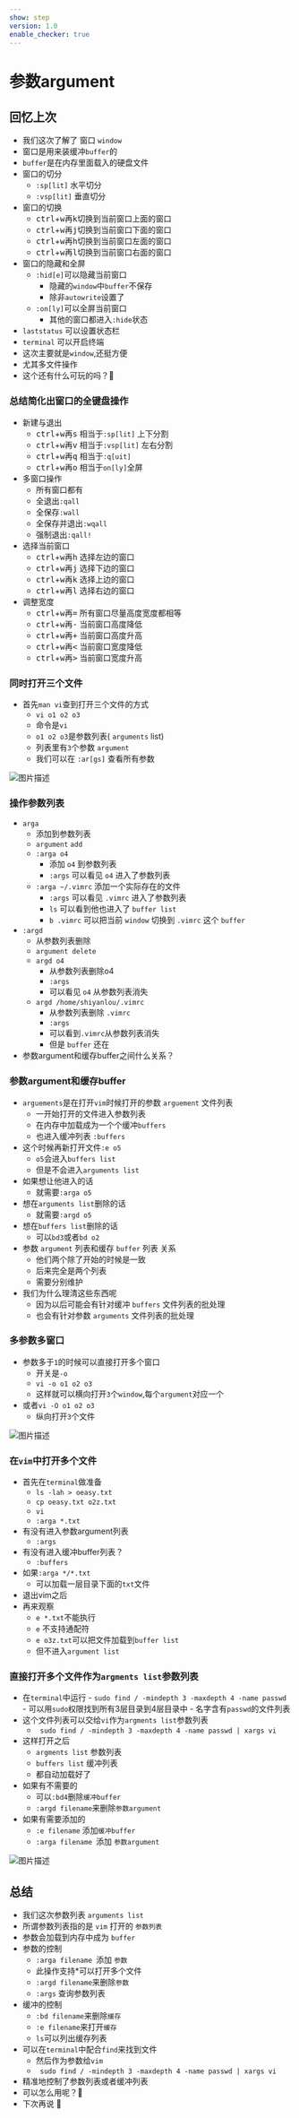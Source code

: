 ```yaml
---
show: step
version: 1.0
enable_checker: true
---
```


# 参数argument

## 回忆上次

- 我们这次了解了 窗口 `window`
- 窗口是用来装缓冲`buffer`的
- `buffer`是在内存里面载入的硬盘文件
- 窗口的切分
	- `:sp[lit]` 水平切分
	- `:vsp[lit]` 垂直切分
- 窗口的切换
	- <kbd>ctrl</kbd>+<kbd>w</kbd>再<kbd>k</kbd>切换到当前窗口上面的窗口
	- <kbd>ctrl</kbd>+<kbd>w</kbd>再<kbd>j</kbd>切换到当前窗口下面的窗口
	- <kbd>ctrl</kbd>+<kbd>w</kbd>再<kbd>h</kbd>切换到当前窗口左面的窗口
	- <kbd>ctrl</kbd>+<kbd>w</kbd>再<kbd>l</kbd>切换到当前窗口右面的窗口
- 窗口的隐藏和全屏
	- `:hid[e]`可以隐藏当前窗口
		- 隐藏的`window`中`buffer`不保存
		- 除非`autowrite`设置了
	- `:on[ly]`可以全屏当前窗口
		- 其他的窗口都进入`:hide`状态
- `laststatus` 可以设置状态栏
- `terminal` 可以开启终端
- 这次主要就是`window`,还挺方便
- 尤其多文件操作
- 这个还有什么可玩的吗？🤔

### 总结简化出窗口的全键盘操作

- 新建与退出
	- <kbd>ctrl</kbd>+<kbd>w</kbd>再<kbd>s</kbd>  相当于`:sp[lit]` 上下分割
	- <kbd>ctrl</kbd>+<kbd>w</kbd>再<kbd>v</kbd>  相当于`:vsp[lit]` 左右分割
	- <kbd>ctrl</kbd>+<kbd>w</kbd>再<kbd>q</kbd>  相当于`:q[uit]`
	- <kbd>ctrl</kbd>+<kbd>w</kbd>再<kbd>o</kbd>  相当于`on[ly]`全屏
- 多窗口操作
	- 所有窗口都有
	- 全退出`:qall`
	- 全保存`:wall`
	- 全保存并退出`:wqall`
	- 强制退出`:qall!`
- 选择当前窗口
	- <kbd>ctrl</kbd>+<kbd>w</kbd>再<kbd>h</kbd>  选择左边的窗口
	- <kbd>ctrl</kbd>+<kbd>w</kbd>再<kbd>j</kbd>  选择下边的窗口
	- <kbd>ctrl</kbd>+<kbd>w</kbd>再<kbd>k</kbd>  选择上边的窗口
	- <kbd>ctrl</kbd>+<kbd>w</kbd>再<kbd>l</kbd>  选择右边的窗口  
- 调整宽度
	- <kbd>ctrl</kbd>+<kbd>w</kbd>再<kbd>=</kbd>  所有窗口尽量高度宽度都相等
	- <kbd>ctrl</kbd>+<kbd>w</kbd>再<kbd>-</kbd> 当前窗口高度降低
	- <kbd>ctrl</kbd>+<kbd>w</kbd>再<kbd>+</kbd> 当前窗口高度升高
	- <kbd>ctrl</kbd>+<kbd>w</kbd>再<kbd><</kbd> 当前窗口宽度降低
	- <kbd>ctrl</kbd>+<kbd>w</kbd>再<kbd>></kbd> 当前窗口宽度升高

### 同时打开三个文件

- 首先`man vi`查到打开三个文件的方式
	- `vi o1 o2 o3`
	- 命令是`vi`
	- `o1 o2 o3`是参数列表( `arguments` list)
	- 列表里有`3`个参数 `argument`
	- 我们可以在 `:ar[gs]` 查看所有参数

![图片描述](https://doc.shiyanlou.com/courses/uid1190679-20210204-1612441570438)

### 操作参数列表

- `arga` 
	- 添加到参数列表 
	- `argument` `add`
	- `:arga o4` 
		- 添加 `o4` 到参数列表
		- `:args` 可以看见 `o4` 进入了参数列表
	- `:arga ~/.vimrc` 添加一个实际存在的文件
		- `:args` 可以看见 `.vimrc` 进入了参数列表
		- `ls` 可以看到他也进入了 `buffer list`
		- `b .vimrc` 可以把当前 `window` 切换到 `.vimrc` 这个 `buffer` 
- `:argd` 
	- 从参数列表删除 
	- `argument delete`
	- `argd o4`
		- 从参数列表删除o4
		- `:args` 
		- 可以看见 `o4` 从参数列表消失
	- `argd /home/shiyanlou/.vimrc`
		- 从参数列表删除 `.vimrc`
		- `:args`
		- 可以看到`.vimrc`从参数列表消失
		- 但是 `buffer` 还在 
- 参数argument和缓存buffer之间什么关系？

### 参数argument和缓存buffer

- `arguements`是在打开`vim`时候打开的参数 `arguement` 文件列表
	- 一开始打开的文件进入参数列表
	- 在内存中加载成为一个个缓冲`buffers`
	- 也进入缓冲列表 `:buffers`
- 这个时候再新打开文件`:e o5`
	- `o5`会进入`buffers list`
	- 但是不会进入`arguments list`
- 如果想让他进入的话
	- 就需要`:arga o5`
- 想在`arguments list`删除的话
	- 就需要`:argd o5`
- 想在`buffers list`删除的话
	- 可以`bd3`或者`bd o2`
- 参数 `argument` 列表和缓存 `buffer` 列表 关系
	- 他们两个除了开始的时候是一致
	- 后来完全是两个列表
	- 需要分别维护
- 我们为什么理清这些东西呢
	- 因为以后可能会有针对缓冲 `buffers` 文件列表的批处理
	- 也会有针对参数 `arguments` 文件列表的批处理


### 多参数多窗口

- 参数多于`1`的时候可以直接打开多个窗口
	- 开关是`-o`
	- `vi -o o1 o2 o3`
	- 这样就可以横向打开`3`个`window`,每个`argument`对应一个
- 或者`vi -O o1 o2 o3` 
	- 纵向打开`3`个文件

![图片描述](https://doc.shiyanlou.com/courses/uid1190679-20210204-1612440221882)

### 在`vim`中打开多个文件

- 首先在`terminal`做准备
	- `ls -lah > oeasy.txt`
	- `cp oeasy.txt o2z.txt`
	- `vi`
	- `:arga *.txt` 
- 有没有进入参数argument列表
	- `:args`
- 有没有进入缓冲buffer列表？
	- `:buffers`
- 如果`:arga */*.txt`
	- 可以加载一层目录下面的`txt`文件
- 退出vim之后
- 再来观察
	- `e *.txt`不能执行
	- `e` 不支持通配符
	- `e o3z.txt`可以把文件加载到`buffer list`
	- 但不进入`argument list`



### 直接打开多个文件作为`argments list`参数列表

- 在`terminal`中运行
		- `sudo find / -mindepth 3 -maxdepth 4 -name passwd`
		- 可以用`sudo`权限找到所有3层目录到4层目录中
		- 名字含有`passwd`的文件列表
- 这个文件列表可以交给`vi`作为`argments list`参数列表
	-  ` sudo find / -mindepth 3 -maxdepth 4 -name passwd | xargs vi`
-  这样打开之后 
	-  `argments list` 参数列表
	-  `buffers list` 缓冲列表 
	-  都自动加载好了
-  如果有不需要的
	-  可以`:bd4`删除`缓冲buffer`
	-  `:argd filename`来删除`参数argument`
-  如果有需要添加的
	-  `:e filename` 添加`缓冲buffer`　
	-  `:arga filename `添加 `参数argument`

![图片描述](https://doc.shiyanlou.com/courses/uid1190679-20210808-1628410458195)

## 总结

- 我们这次参数列表 `arguments list`
- 所谓参数列表指的是 `vim` 打开的 `参数列表`
- 参数会加载到内存中成为 `buffer`
- 参数的控制
	- `:arga filename `添加 `参数`
	- 此操作支持*可以打开多个文件
	- `:argd filename`来删除`参数`
	- `:args` 查询参数列表
- 缓冲的控制
	- `:bd filename`来删除`缓存`
	- `:e filename`来打开`缓存`
	- `ls`可以列出缓存列表
- 可以在`terminal`中配合`find`来找到文件
	- 然后作为参数给`vim`
	-  ` sudo find / -mindepth 3 -maxdepth 4 -name passwd | xargs vi`
- 精准地控制了参数列表或者缓冲列表
- 可以怎么用呢？🤔
- 下次再说 👋






